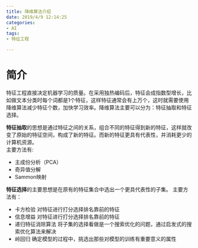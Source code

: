 ```yaml
---
title: 降维算法介绍
date: 2019/4/9 12:14:25
categories:
- AI
tags:
- 特征工程

---
```

# 简介
特征工程直接决定机器学习的质量。在采用独热编码后，特征会成指数型增长，比如做文本分类时每个词都是1个特征，这样特征通常会有上万个，这时就需要使用降维算法减少特征个数，加快学习效率。降维算法主要可以分为：特征抽取和特征选择。  

<!--more-->
**特征抽取**的思想是通过特征之间的关系，组合不同的特征得到新的特征，这样就改变了原始的特征空间，构成了新的特征。而新的特征更具有代表性，并消耗更少的计算机资源。  
主要方法有:
- 主成份分析（PCA）
- 奇异值分解
- Sammon映射

**特征选择**的主要思想是在原有的特征集合中选出一个更具代表性的子集。
主要方法有：
- 卡方检验 对特征进行打分选择排名靠前的特征
- 信息增益 对特征进行打分选择排名靠前的特征
- 递归特征消除算法 将子集的选择看做是一个搜索优化的问题，通过启发式的搜索优化算法来解决
- 岭回归 确定模型的过程中，挑选出那些对模型的训练有重要意义的属性


